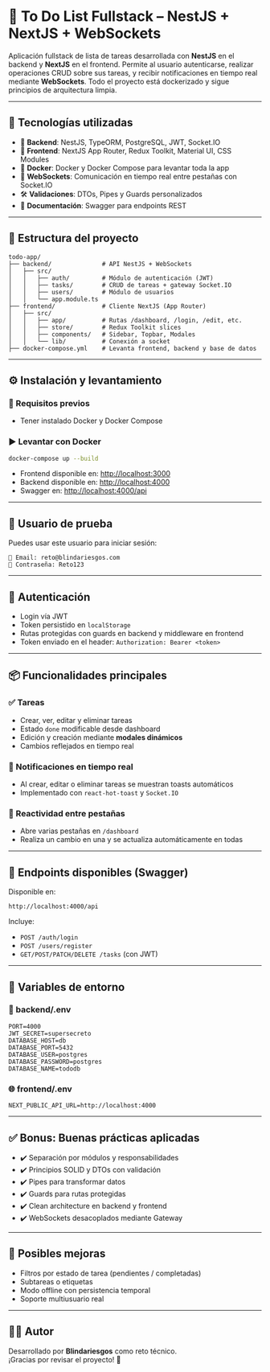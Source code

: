 # 📝 To Do List Fullstack – NestJS + NextJS + WebSockets

Aplicación fullstack de lista de tareas desarrollada con **NestJS** en el backend y **NextJS** en el frontend. Permite al usuario autenticarse, realizar operaciones CRUD sobre sus tareas, y recibir notificaciones en tiempo real mediante **WebSockets**. Todo el proyecto está dockerizado y sigue principios de arquitectura limpia.

---

## 🚀 Tecnologías utilizadas

- 🔧 **Backend**: NestJS, TypeORM, PostgreSQL, JWT, Socket.IO
- 🎨 **Frontend**: NextJS App Router, Redux Toolkit, Material UI, CSS Modules
- 🐳 **Docker**: Docker y Docker Compose para levantar toda la app
- 🔌 **WebSockets**: Comunicación en tiempo real entre pestañas con Socket.IO
- 🛠 **Validaciones**: DTOs, Pipes y Guards personalizados
- 📜 **Documentación**: Swagger para endpoints REST

---

## 📁 Estructura del proyecto

```
todo-app/
├── backend/              # API NestJS + WebSockets
│   ├── src/
│   │   ├── auth/         # Módulo de autenticación (JWT)
│   │   ├── tasks/        # CRUD de tareas + gateway Socket.IO
│   │   ├── users/        # Módulo de usuarios
│   │   └── app.module.ts
├── frontend/             # Cliente NextJS (App Router)
│   ├── src/
│   │   ├── app/          # Rutas /dashboard, /login, /edit, etc.
│   │   ├── store/        # Redux Toolkit slices
│   │   ├── components/   # Sidebar, Topbar, Modales
│   │   └── lib/          # Conexión a socket
├── docker-compose.yml    # Levanta frontend, backend y base de datos
```

---

## ⚙️ Instalación y levantamiento

### 🚨 Requisitos previos

- Tener instalado Docker y Docker Compose

### ▶️ Levantar con Docker

```bash
docker-compose up --build
```

- Frontend disponible en: [http://localhost:3000](http://localhost:3000)
- Backend disponible en: [http://localhost:4000](http://localhost:4000)
- Swagger en: [http://localhost:4000/api](http://localhost:4000/api)

---

## 👤 Usuario de prueba

Puedes usar este usuario para iniciar sesión:

```
📧 Email: reto@blindariesgos.com
🔐 Contraseña: Reto123
```

---

## 🔐 Autenticación

- Login vía JWT
- Token persistido en `localStorage`
- Rutas protegidas con guards en backend y middleware en frontend
- Token enviado en el header: `Authorization: Bearer <token>`

---

## 📦 Funcionalidades principales

### ✅ Tareas

- Crear, ver, editar y eliminar tareas
- Estado `done` modificable desde dashboard
- Edición y creación mediante **modales dinámicos**
- Cambios reflejados en tiempo real

### 🔔 Notificaciones en tiempo real

- Al crear, editar o eliminar tareas se muestran toasts automáticos
- Implementado con `react-hot-toast` y `Socket.IO`

### 🔄 Reactividad entre pestañas

- Abre varias pestañas en `/dashboard`
- Realiza un cambio en una y se actualiza automáticamente en todas

---

## 🔧 Endpoints disponibles (Swagger)

Disponible en:

```
http://localhost:4000/api
```

Incluye:

- `POST /auth/login`
- `POST /users/register`
- `GET/POST/PATCH/DELETE /tasks` (con JWT)

---

## 📁 Variables de entorno

### 🔐 backend/.env

```
PORT=4000
JWT_SECRET=supersecreto
DATABASE_HOST=db
DATABASE_PORT=5432
DATABASE_USER=postgres
DATABASE_PASSWORD=postgres
DATABASE_NAME=tododb
```

### 🌐 frontend/.env

```
NEXT_PUBLIC_API_URL=http://localhost:4000
```

---

## ✅ Bonus: Buenas prácticas aplicadas

- ✔️ Separación por módulos y responsabilidades
- ✔️ Principios SOLID y DTOs con validación
- ✔️ Pipes para transformar datos
- ✔️ Guards para rutas protegidas
- ✔️ Clean architecture en backend y frontend
- ✔️ WebSockets desacoplados mediante Gateway

---

## 🧠 Posibles mejoras

- Filtros por estado de tarea (pendientes / completadas)
- Subtareas o etiquetas
- Modo offline con persistencia temporal
- Soporte multiusuario real

---

## 🧑‍💻 Autor

Desarrollado por **Blindariesgos** como reto técnico.  
¡Gracias por revisar el proyecto! 🚀